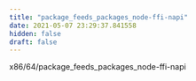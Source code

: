 ```yaml
---
title: "package_feeds_packages_node-ffi-napi"
date: 2021-05-07 23:29:37.841558
hidden: false
draft: false
---
```


x86/64/package_feeds_packages_node-ffi-napi

